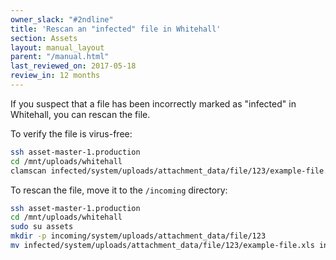 ```yaml
---
owner_slack: "#2ndline"
title: 'Rescan an "infected" file in Whitehall'  
section: Assets
layout: manual_layout
parent: "/manual.html"
last_reviewed_on: 2017-05-18
review_in: 12 months
---
```


If you suspect that a file has been incorrectly marked as "infected" in Whitehall,
you can rescan the file.

To verify the file is virus-free:

```bash
ssh asset-master-1.production
cd /mnt/uploads/whitehall
clamscan infected/system/uploads/attachment_data/file/123/example-file.xls
```

To rescan the file, move it to the `/incoming` directory:

```bash
ssh asset-master-1.production
cd /mnt/uploads/whitehall
sudo su assets
mkdir -p incoming/system/uploads/attachment_data/file/123
mv infected/system/uploads/attachment_data/file/123/example-file.xls incoming/system/uploads/attachment_data/file/123/example-file.xls
```
